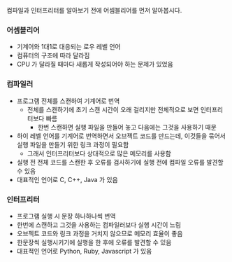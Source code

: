 컴파일과 인터프리터를 알아보기 전에 어셈블리어를 먼저 알아봅시다.

### 어셈블리어

- 기계어와 1대1로 대응되는 로우 레벨 언어
- 컴퓨터의 구조에 따라 달라짐
- CPU 가 달라질 때마다 새롭게 작성되어야 하는 문제가 있었음

### 컴파일러

- 프로그램 전체를 스캔하여 기계어로 번역
    - 전체를 스캔하기에 초기 스캔 시간이 오래 걸리지만 전체적으로 보면 인터프리터보다 빠름
        - 한번 스캔하면 실행 파일을 만들어 놓고 다음에는 그것을 사용하기 때문
- 하이 레벨 언어를 기계어로 번역하면서 오브젝트 코드를 만드는데, 이것들을 묶어서 실행 파일을 만들기 위한 링크 과정이 필요함
    - 그래서 인터프리터보다 상대적으로 많은 메모리를 사용함
- 실행  전 전체 코드를 스캔한 후 오류를 검사하기에 실행 전에 컴파일 오류를 발견할 수 있음
- 대표적인 언어로 C, C++, Java 가 있음

### 인터프리터

- 프로그램 실행 시 문장 하나하나씩 번역
- 한번에 스캔하고 그것을 사용하는 컴파일러보다 실행 시간이 느림
- 오브젝트 코드와 링크 과정을 거치지 않으므로 메모리 효율이 좋음
- 한문장씩 실행시키기에 실행을 한 후에 오류를 발견할 수 있음
- 대표적인 언어로 Python, Ruby, Javascript 가 있음
